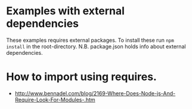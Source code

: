 # Examples with external dependencies

These examples requires external packages. To install these run `npm install` in the root-directory.
N.B. package.json holds info about external dependencies.
# How to import using requires.
* http://www.bennadel.com/blog/2169-Where-Does-Node-js-And-Require-Look-For-Modules-.htm
